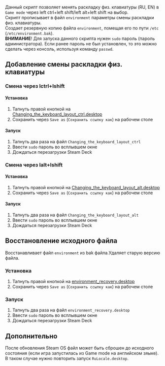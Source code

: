 Данный скрипт позволяет менять раскладку физ. клавиатуры (RU, EN) в `Game mode` через left ctrl+left shift/left alt+left shift на выбор.<br/>
Скрипт прописывает в файл `environment` параметры смены раскладки физ. клавиатуры.<br/>
Создает резервную копию файла `environment`, помещая его по пути `/etc` (`/etc/environment.bak`).<br/>
**ВНИМАНИЕ**! Для запуска данного скрипта нужен `sudo` пароль (пароль администратора). Если ранее пароль не был установлен, то это можно сделать через консоль, используя команду `passwd`.

## Добавление смены раскладки физ. клавиатуры
### Смена через lctrl+lshift
#### Установка
1. Тапнуть правой кнопкой на [Changing_the_keyboard_layout_ctrl.desktop](https://raw.githubusercontent.com/mashakulina/Changing-the-keyboard-layout-steam-deck/main/Changing_the_keyboard_layout_ctrl.desktop) 
2. Сохранить через `Save as` (`Сохранить ссылку как`) на рабочем столе

#### Запуск
1. Тапнуть два раза на файл `Changing_the_keyboard_layout_ctrl`
2. Ввести `sudo` пароль во всплывшем окне
3. Дождаться перезагрузки Steam Deck

### Смена через lalt+lshift
#### Установка
1. Тапнуть правой кнопкой на [Changing_the_keyboard_layout_alt.desktop](https://raw.githubusercontent.com/mashakulina/Changing-the-keyboard-layout-steam-deck/main/Changing_the_keyboard_layout_alt.desktop) 
2. Сохранить через `Save as` (`Сохранить ссылку как`) на рабочем столе

#### Запуск
1. Тапнуть два раза на файл `Changing_the_keyboard_layout_alt`
2. Ввести `sudo` пароль во всплывшем окне
3. Дождаться перезагрузки Steam Deck

## Восстановление исходного файла
Восстанавливает файл `environment` из bak файла.Удаляет старую версию файла.
### Установка
1. Тапнуть правой кнопкой на [environment_recovery.desktop](https://raw.githubusercontent.com/mashakulina/Changing-the-keyboard-layout-steam-deck/main/environment_recovery.desktop) 
2. Сохранить через `Save as` (`Сохранить ссылку как`) на рабочем столе

### Запуск
1. Тапнуть два раза на файл `environment_recovery.desktop`
2. Ввести `sudo` пароль во всплывшем окне
3. Дождаться перезагрузки Steam Deck

## Дополнительно
После обновления Steam OS файл может быть сброшен до исходного состояния (если игра запустилась из Game mode на английском зяыке). В таком случае нужно повторить запуск `RuLocale.desktop`.
